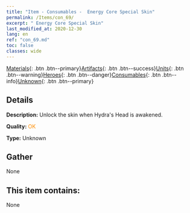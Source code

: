 ```yaml
---
title: "Item - Consumables -  Energy Core Special Skin"
permalink: /Items/con_69/
excerpt: " Energy Core Special Skin"
last_modified_at: 2020-12-30
lang: en
ref: "con_69.md"
toc: false
classes: wide
---
```

 [Materials](/Items/){: .btn .btn--primary}[Artifacts](/Items/Artifacts/){: .btn .btn--success}[Units](/Items/Units/){: .btn .btn--warning}[Heroes](/Items/Heroes/){: .btn .btn--danger}[Consumables](/Items/Consumables/){: .btn .btn--info}[Unknown](/Items/Unknown/){: .btn .btn--primary}

## Details
 **Description:** Unlock the skin when Hydra's Head is awakened.

 **Quality:** <span style="color: #FF8C00">OK</span>

 **Type:** Unknown

## Gather

  None

## This item contains:

  None

